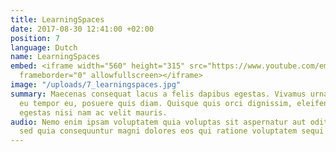 ```yaml
---
title: LearningSpaces
date: 2017-08-30 12:41:00 +02:00
position: 7
language: Dutch
name: LearningSpaces
embed: <iframe width="560" height="315" src="https://www.youtube.com/embed/adMgJXYjnOA?rel=0&amp;controls=0&amp;showinfo=0"
  frameborder="0" allowfullscreen></iframe>
image: "/uploads/7_learningspaces.jpg"
summary: Maecenas consequat lacus a felis dapibus egestas. Vivamus urna enim, interdum
  eu tempor eu, posuere quis diam. Quisque quis orci dignissim, eleifend massa vel,
  egestas nisi nam ac velit mauris.
audio: Nemo enim ipsam voluptatem quia voluptas sit aspernatur aut odit aut fugit,
  sed quia consequuntur magni dolores eos qui ratione voluptatem sequi nesciunt.
---
```


